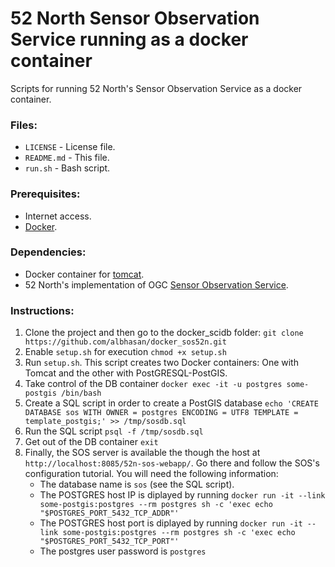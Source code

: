 52 North Sensor Observation Service running as a docker container
============

Scripts for running 52 North's Sensor Observation Service as a docker container.


<h3>Files:</h3>
<ul>
	<li><code>LICENSE</code> - License file.</li>
	<li><code>README.md</code> - This file.</li>
	<li><code>run.sh</code> - Bash script.</li>
</ul>


<h3>Prerequisites:</h3>
<ul>
	<li>Internet access.</li>
	<li><a href="http://www.docker.com/">Docker</a>.</li>
</ul>


<h3>Dependencies:</h3>
<ul>
	<li>Docker container for <a href="https://hub.docker.com/_/tomcat/">tomcat</a>.</li>
	<li>52 North's implementation of OGC <a href="http://sensorweb.demo.52north.org/sensorwebtestbed/">Sensor Observation Service</a>.</li>
</ul>


<h3>Instructions:</h3>
<ol>
	<li>Clone the project and then go to the docker_scidb folder: <code>git clone https://github.com/albhasan/docker_sos52n.git</code></li>
	<li>Enable <code>setup.sh</code> for execution <code>chmod +x setup.sh</code> </li>
	<li>Run <code>setup.sh</code>. This script creates two Docker containers: One with Tomcat and the other with PostGRESQL-PostGIS.</li>
	<li>Take control of the DB container <code>docker exec -it -u postgres some-postgis /bin/bash</code></li>
	<li>Create a SQL script in order to create a PostGIS database <code>echo 'CREATE DATABASE sos WITH OWNER = postgres ENCODING = UTF8 TEMPLATE = template_postgis;' >> /tmp/sosdb.sql</code></li>
	<li>Run the SQL script <code>psql -f /tmp/sosdb.sql</code></li>
	<li>Get out of the DB container <code>exit</code></li>
	<li>Finally, the SOS server is available the though the host at <code>http://localhost:8085/52n-sos-webapp/</code>. Go there and follow the SOS's configuration tutorial. You will need the following information:
		<ul>
			<li>The database name is <code>sos</code> (see the SQL script).</li>
			<li>The POSTGRES host IP is diplayed by running <code>docker run -it --link some-postgis:postgres --rm postgres sh -c 'exec echo "$POSTGRES_PORT_5432_TCP_ADDR"'</code> </li>
			<li>The POSTGRES host port is diplayed by running <code>docker run -it --link some-postgis:postgres --rm postgres sh -c 'exec echo "$POSTGRES_PORT_5432_TCP_PORT"'</code></li>
			<li>The postgres user password is <code>postgres</code></li>
		</ul>
	</li>
</ol>
